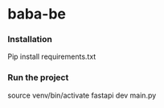 # baba-be

### Installation
Pip install requirements.txt

### Run the project 
source venv/bin/activate
fastapi dev main.py
